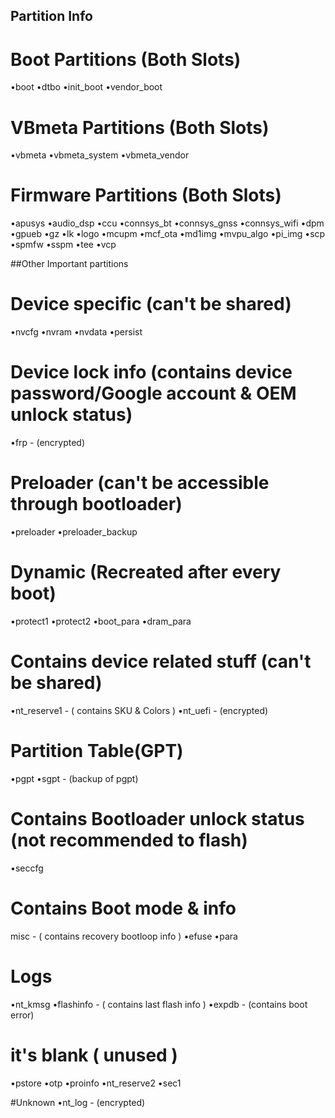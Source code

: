 ## Partition Info

# Boot Partitions (Both Slots)
•boot
•dtbo
•init_boot
•vendor_boot

# VBmeta Partitions (Both Slots)
•vbmeta
•vbmeta_system
•vbmeta_vendor

# Firmware Partitions (Both Slots)
•apusys
•audio_dsp
•ccu
•connsys_bt
•connsys_gnss
•connsys_wifi
•dpm
•gpueb
•gz
•lk
•logo
•mcupm
•mcf_ota
•md1img
•mvpu_algo
•pi_img
•scp
•spmfw
•sspm
•tee
•vcp


##Other Important partitions

# Device specific (can't be shared)
•nvcfg
•nvram
•nvdata
•persist

# Device lock info (contains device password/Google account & OEM unlock status)
•frp - (encrypted)

# Preloader (can't be accessible through bootloader)
•preloader
•preloader_backup

# Dynamic (Recreated after every boot)
•protect1
•protect2
•boot_para
•dram_para

# Contains device related stuff (can't be shared)
•nt_reserve1 - ( contains SKU & Colors )
•nt_uefi - (encrypted)

# Partition Table(GPT)
•pgpt
•sgpt - (backup of pgpt)

# Contains Bootloader unlock status (not recommended to flash)
•seccfg

# Contains Boot mode & info
misc - ( contains recovery bootloop info )
•efuse
•para

# Logs
•nt_kmsg
•flashinfo - ( contains last flash info )
•expdb - (contains boot error)

# it's blank ( unused )
•pstore
•otp
•proinfo
•nt_reserve2
•sec1

#Unknown
•nt_log - (encrypted)
